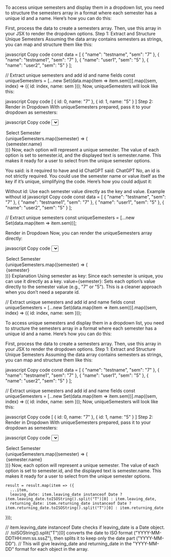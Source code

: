 To access unique semesters and display them in a dropdown list, you need to structure the semesters array in a format where each semester has a unique id and a name. Here’s how you can do this:

First, process the data to create a semesters array.
Then, use this array in your JSX to render the dropdown options.
Step 1: Extract and Structure Unique Semesters
Assuming the data array contains semesters as strings, you can map and structure them like this:

javascript
Copy code
const data = [
  { "name": "testname", "sem": "7" },
  { "name": "testname1", "sem": "7" },
  { "name": "user1", "sem": "5" },
  { "name": "user2", "sem": "5" }
];

// Extract unique semesters and add id and name fields
const uniqueSemesters = [...new Set(data.map(item => item.sem))].map((sem, index) => ({
  id: index,
  name: sem
}));
Now, uniqueSemesters will look like this:

javascript
Copy code
[
  { id: 0, name: "7" },
  { id: 1, name: "5" }
]
Step 2: Render in Dropdown
With uniqueSemesters prepared, pass it to your dropdown as semesters:

javascript
Copy code
<select>
  <option value="">Select Semester</option>
  {uniqueSemesters.map((semester) => (
    <option key={semester.id} value={semester.id}>
      {semester.name}
    </option>
  ))}
</select>
Now, each option will represent a unique semester. The value of each option is set to semester.id, and the displayed text is semester.name. This makes it ready for a user to select from the unique semester options.






You said:
is it required to have and id
ChatGPT said:
ChatGPT
No, an id is not strictly required. You could use the semester name or value itself as the key if it’s unique, simplifying the code. Here’s how you could adjust it:

Without id: Use each semester value directly as the key and value.
Example without id
javascript
Copy code
const data = [
  { "name": "testname", "sem": "7" },
  { "name": "testname1", "sem": "7" },
  { "name": "user1", "sem": "5" },
  { "name": "user2", "sem": "5" }
];

// Extract unique semesters
const uniqueSemesters = [...new Set(data.map(item => item.sem))];

Render in Dropdown
Now, you can render the uniqueSemesters array directly:

javascript
Copy code
<select>
  <option value="">Select Semester</option>
  {uniqueSemesters.map((semester) => (
    <option key={semester} value={semester}>
      {semester}
    </option>
  ))}
</select>
Explanation
Using semester as key: Since each semester is unique, you can use it directly as a key.
value={semester}: Sets each option’s value directly to the semester value (e.g., "7" or "5").
This is a cleaner approach when you don’t need a separate id.


// Extract unique semesters and add id and name fields
const uniqueSemesters = [...new Set(data.map(item => item.sem))].map((sem, index) => ({
  id: index,
  name: sem
}));

To access unique semesters and display them in a dropdown list, you need to structure the semesters array in a format where each semester has a unique id and a name. Here’s how you can do this:

First, process the data to create a semesters array.
Then, use this array in your JSX to render the dropdown options.
Step 1: Extract and Structure Unique Semesters
Assuming the data array contains semesters as strings, you can map and structure them like this:

javascript
Copy code
const data = [
  { "name": "testname", "sem": "7" },
  { "name": "testname1", "sem": "7" },
  { "name": "user1", "sem": "5" },
  { "name": "user2", "sem": "5" }
];

// Extract unique semesters and add id and name fields
const uniqueSemesters = [...new Set(data.map(item => item.sem))].map((sem, index) => ({
  id: index,
  name: sem
}));
Now, uniqueSemesters will look like this:

javascript
Copy code
[
  { id: 0, name: "7" },
  { id: 1, name: "5" }
]
Step 2: Render in Dropdown
With uniqueSemesters prepared, pass it to your dropdown as semesters:

javascript
Copy code
<select>
  <option value="">Select Semester</option>
  {uniqueSemesters.map((semester) => (
    <option key={semester.id} value={semester.id}>
      {semester.name}
    </option>
  ))}
</select>
Now, each option will represent a unique semester. The value of each option is set to semester.id, and the displayed text is semester.name. This makes it ready for a user to select from the unique semester options.

    result = result.map(item => ({
      ...item,
      leaving_date: item.leaving_date instanceof Date ? item.leaving_date.toISOString().split("T")[0] : item.leaving_date,
      returning_date: item.returning_date instanceof Date ? item.returning_date.toISOString().split("T")[0] : item.returning_date
  }));
  
//   item.leaving_date instanceof Date checks if leaving_date is a Date object.
// .toISOString().split("T")[0] converts the date to ISO format ("YYYY-MM-DDTHH:mm:ss.sssZ"), then splits it to keep only the date part ("YYYY-MM-DD").
// This will give leaving_date and returning_date in the "YYYY-MM-DD" format for each object in the array.
